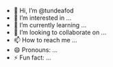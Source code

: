- 👋 Hi, I’m @tundeafod
- 👀 I’m interested in ...
- 🌱 I’m currently learning ...
- 💞️ I’m looking to collaborate on ...
- 📫 How to reach me ...
- 😄 Pronouns: ...
- ⚡ Fun fact: ...

<!---
tundeafod/tundeafod is a ✨ special ✨ repository because its `README.md` (this file) appears on your GitHub profile.
You can click the Preview link to take a look at your changes.
--->
